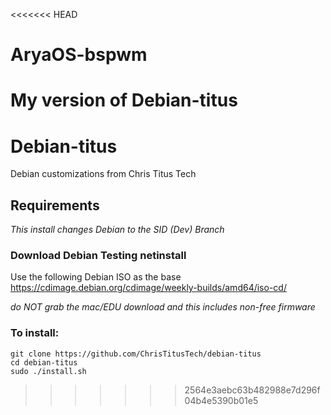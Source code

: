 <<<<<<< HEAD
# AryaOS-bspwm
My version of Debian-titus
=======
# Debian-titus
Debian customizations from Chris Titus Tech
 
## Requirements
_This install changes Debian to the SID (Dev) Branch_

### Download Debian Testing netinstall

Use the following Debian ISO as the base <https://cdimage.debian.org/cdimage/weekly-builds/amd64/iso-cd/>

*do NOT grab the mac/EDU download and this includes non-free firmware*
### To install:

```
git clone https://github.com/ChrisTitusTech/debian-titus
cd debian-titus
sudo ./install.sh
```

>>>>>>> 2564e3aebc63b482988e7d296f04b4e5390b01e5
